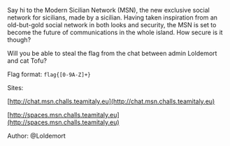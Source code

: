 Say hi to the Modern Sicilian Network (MSN), the new exclusive social network for sicilians, made by a sicilian.
Having taken inspiration from an old-but-gold social network in both looks and security, the MSN is set to become the future of communications in the whole island.
How secure is it though?

Will you be able to steal the flag from the chat between admin Loldemort and cat Tofu?

Flag format: `flag{[0-9A-Z]+}`

Sites:

[http://chat.msn.challs.teamitaly.eu](http://chat.msn.challs.teamitaly.eu)

[http://spaces.msn.challs.teamitaly.eu](http://spaces.msn.challs.teamitaly.eu)

Author: @Loldemort